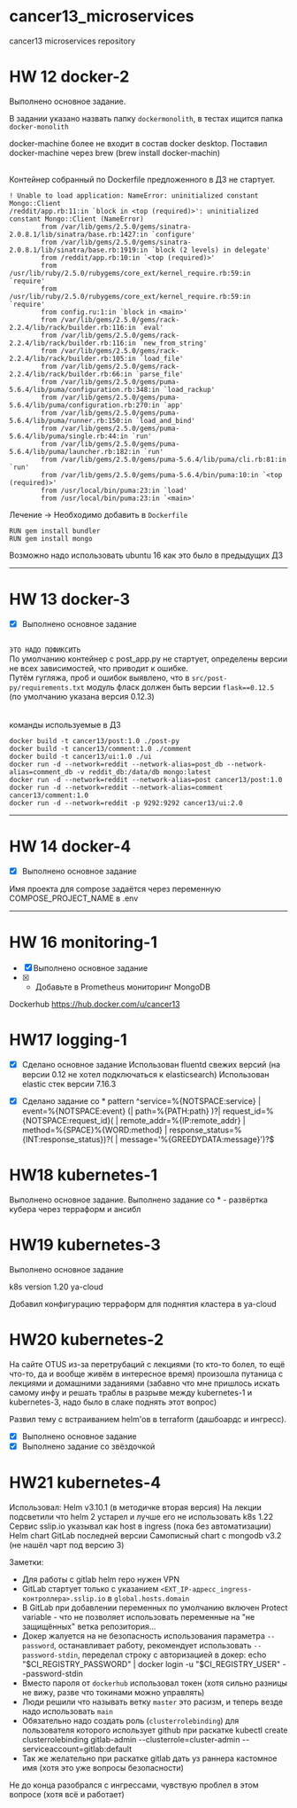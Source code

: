 # cancer13_microservices
cancer13 microservices repository

# HW 12 docker-2
Выполнено основное задание.

В задании указано назвать папку `dockermonolith`, в тестах ищится папка `docker-monolith`

docker-machine более не входит в состав docker desktop.
Поставил docker-machine через brew (brew install docker-machin)

\
Контейнер собранный по Dockerfile предложенного в ДЗ не стартует.
```
! Unable to load application: NameError: uninitialized constant Mongo::Client
/reddit/app.rb:11:in `block in <top (required)>': uninitialized constant Mongo::Client (NameError)
        from /var/lib/gems/2.5.0/gems/sinatra-2.0.8.1/lib/sinatra/base.rb:1427:in `configure'
        from /var/lib/gems/2.5.0/gems/sinatra-2.0.8.1/lib/sinatra/base.rb:1919:in `block (2 levels) in delegate'
        from /reddit/app.rb:10:in `<top (required)>'
        from /usr/lib/ruby/2.5.0/rubygems/core_ext/kernel_require.rb:59:in `require'
        from /usr/lib/ruby/2.5.0/rubygems/core_ext/kernel_require.rb:59:in `require'
        from config.ru:1:in `block in <main>'
        from /var/lib/gems/2.5.0/gems/rack-2.2.4/lib/rack/builder.rb:116:in `eval'
        from /var/lib/gems/2.5.0/gems/rack-2.2.4/lib/rack/builder.rb:116:in `new_from_string'
        from /var/lib/gems/2.5.0/gems/rack-2.2.4/lib/rack/builder.rb:105:in `load_file'
        from /var/lib/gems/2.5.0/gems/rack-2.2.4/lib/rack/builder.rb:66:in `parse_file'
        from /var/lib/gems/2.5.0/gems/puma-5.6.4/lib/puma/configuration.rb:348:in `load_rackup'
        from /var/lib/gems/2.5.0/gems/puma-5.6.4/lib/puma/configuration.rb:270:in `app'
        from /var/lib/gems/2.5.0/gems/puma-5.6.4/lib/puma/runner.rb:150:in `load_and_bind'
        from /var/lib/gems/2.5.0/gems/puma-5.6.4/lib/puma/single.rb:44:in `run'
        from /var/lib/gems/2.5.0/gems/puma-5.6.4/lib/puma/launcher.rb:182:in `run'
        from /var/lib/gems/2.5.0/gems/puma-5.6.4/lib/puma/cli.rb:81:in `run'
        from /var/lib/gems/2.5.0/gems/puma-5.6.4/bin/puma:10:in `<top (required)>'
        from /usr/local/bin/puma:23:in `load'
        from /usr/local/bin/puma:23:in `<main>'
```
Лечение -> Необходимо добавить в `Dockerfile`
```
RUN gem install bundler
RUN gem install mongo
```
Возможно надо использовать ubuntu 16 как это было в предыдущих ДЗ
________________
# HW 13 docker-3
- [x] Выполнено основное задание

\
`ЭТО НАДО ПОФИКСИТЬ`\
По умолчанию контейнер с post_app.py не стартует, определены версии не всех зависимостей, что приводит к ошибке.\
Путём гугляжа, проб и ошибок выявлено, что в `src/post-py/requirements.txt` модуль фласк должен быть версии `flask==0.12.5`  (по умолчанию указана версия 0.12.3)\
\
\
команды используемые в ДЗ
```
docker build -t cancer13/post:1.0 ./post-py
docker build -t cancer13/comment:1.0 ./comment
docker build -t cancer13/ui:1.0 ./ui
docker run -d --network=reddit --network-alias=post_db --network-alias=comment_db -v reddit_db:/data/db mongo:latest
docker run -d --network=reddit --network-alias=post cancer13/post:1.0
docker run -d --network=reddit --network-alias=comment cancer13/comment:1.0
docker run -d --network=reddit -p 9292:9292 cancer13/ui:2.0
```
________________
# HW 14 docker-4
- [x] Выполнено основное задание

Имя проекта для compose задаётся через переменную COMPOSE_PROJECT_NAME в .env
___
# HW 16 monitoring-1
- [x] Выполнено основное задание
- [x] * Добавьте в Prometheus мониторинг MongoDB

Dockerhub https://hub.docker.com/u/cancer13
# HW17 logging-1
- [x] Сделано основное задание
Использован fluentd свежих версий (на версии 0.12 не хотел подключаться к elasticsearch)
Использован elastic стек версии 7.16.3

- [x] Сделано задание со *
pattern ^service=%{NOTSPACE:service} \| event=%{NOTSPACE:event} (\| path=%{PATH:path} )?\| request_id=%{NOTSPACE:request_id}( \| remote_addr=%{IP:remote_addr} \| method=%{SPACE}%{WORD:method} \| response_status=%{INT:response_status})?( \| message='%{GREEDYDATA:message}')?$

# HW18 kubernetes-1
Выполнено основное задание.
Выполнено задание со * - развёртка кубера через терраформ и ансибл
# HW19 kubernetes-3
Выполнено основное задание

k8s version 1.20 ya-cloud

Добавил конфигурацию терраформ для поднятия кластера в ya-cloud

# HW20 kubernetes-2
На сайте OTUS из-за перетрубаций с лекциями (то кто-то болел, то ещё что-то, да и вообще живём в интересное время) произошла путаница с лекциями и домашними заданиями (забавно что мне пришлось искать самому инфу и решать траблы в разрыве между kubernetes-1 и kubernetes-3, надо было в слаке поднять этот вопрос)

Развил тему с встраиванием helm'ов в terraform (дашбоардс и ингресс).

- [x] Выполнено основное задание
- [x] Выполнено задание со звёздочкой

# HW21 kubernetes-4
Использовал:
  Helm v3.10.1 (в методичке вторая версия)
    На лекции подсветили что helm 2 устарел и лучше его не использовать
  k8s 1.22
  Сервис sslip.io указывал как host в ingress (пока без автоматизации)
  Helm chart GitLab последней версии
  Самописный chart с mongodb v3.2 (не нашёл чарт под версию 3)




Заметки:
  - Для работы с gitlab helm repo нужен VPN
  - GitLab стартует только с указанием `<EXT_IP-адресс_ingress-контроллера>.sslip.io` в `global.hosts.domain`
  - В GitLab при добавлении переменных по умолчанию включен Protect variable - что не позволяет использовать переменные на "не защищённых" ветка репозитория...
  - Докер жалуется на не безопасность использования параметра `--password`, останавливает работу, рекомендует использовать `--password-stdin`, переделал строку с авторизацией в докер:
    echo "$CI_REGISTRY_PASSWORD" | docker login -u "$CI_REGISTRY_USER" --password-stdin
  - Вместо пароля от `dockerhub` использовал токен (хотя сильно разницы не вижу, разве что токинами можно управлять)
  - Люди решили что называть ветку `master` это расизм, и теперь везде надо использовать `main`
  - Обязательно надо создать роль (`clusterrolebinding`) для пользователя которого использует github при раскатке
    kubectl create clusterrolebinding gitlab-admin --clusterrole=cluster-admin --serviceaccount=gitlab:default
  - Так же желательно при раскатке gitlab дать уз раннера кастомное имя (хотя это уже вопросы безопасности)



Не до конца разобрался с ингрессами, чувствую проблел в этом вопросе (хотя всё и работает)
